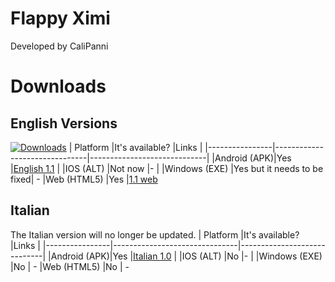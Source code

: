 # Flappy Ximi

Developed by CaliPanni


# Downloads
## English Versions
[![Downloads](https://img.shields.io/github/downloads/CaliPanni/flappyximi/total.svg)]()
| Platform              |It's available?                       |Links                         |
|----------------|-------------------------------|-----------------------------|
|Android (APK)|Yes            |[English 1.1](https://github.com/CaliPanni/flappyximi/releases/download/engh/flappyximieng.apk)           |
|IOS  (ALT)        |Not now           |-            |
|Windows     (EXE)   |Yes but it needs to be fixed|  -
|Web     (HTML5)   |Yes |[1.1 web](https://calipanni.github.io/flappyximi/)

## Italian
The Italian version will no longer be updated.
| Platform              |It's available?                       |Links                         |
|----------------|-------------------------------|-----------------------------|
|Android (APK)|Yes            |[Italian 1.0](https://github.com/CaliPanni/flappyximi/releases/download/releses/flappyximita.apk)          |
|IOS  (ALT)        |No           |-            |
|Windows     (EXE)   |No |  -
|Web     (HTML5)   |No | -


